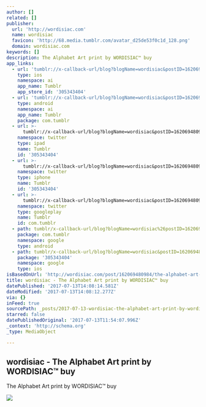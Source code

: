 ```yaml
---
author: []
related: []
publisher:
  url: 'http://wordisiac.com'
  name: wordisiac
  favicon: 'http://68.media.tumblr.com/avatar_d25de53f0c1d_128.png'
  domain: wordisiac.com
keywords: []
description: The Alphabet Art print by WORDISIAC™ buy
app_links:
  - url: 'tumblr://x-callback-url/blog?blogName=wordisiac&postID=162069480984'
    type: ios
    namespace: ai
    app_name: Tumblr
    app_store_id: '305343404'
  - url: 'tumblr://x-callback-url/blog?blogName=wordisiac&postID=162069480984'
    type: android
    namespace: ai
    app_name: Tumblr
    package: com.tumblr
  - url: >-
      tumblr://x-callback-url/blog?blogName=wordisiac&postID=162069480984&referrer=twitter-cards
    namespace: twitter
    type: ipad
    name: Tumblr
    id: '305343404'
  - url: >-
      tumblr://x-callback-url/blog?blogName=wordisiac&postID=162069480984&referrer=twitter-cards
    namespace: twitter
    type: iphone
    name: Tumblr
    id: '305343404'
  - url: >-
      tumblr://x-callback-url/blog?blogName=wordisiac&postID=162069480984&referrer=twitter-cards
    namespace: twitter
    type: googleplay
    name: Tumblr
    id: com.tumblr
  - path: tumblr/x-callback-url/blog?blogName=wordisiac%26postID=162069480984
    package: com.tumblr
    namespace: google
    type: android
  - path: tumblr/x-callback-url/blog?blogName=wordisiac&postID=162069480984
    package: '305343404'
    namespace: google
    type: ios
isBasedOnUrl: 'http://wordisiac.com/post/162069480984/the-alphabet-art-print-by-wordisiac-buy'
title: wordisiac - The Alphabet Art print by WORDISIAC™ buy
datePublished: '2017-07-13T14:08:14.581Z'
dateModified: '2017-07-13T14:08:12.277Z'
via: {}
inFeed: true
sourcePath: _posts/2017-07-13-wordisiac-the-alphabet-art-print-by-wordisiactm-buy.md
starred: false
datePublishedOriginal: '2017-07-13T11:54:07.996Z'
_context: 'http://schema.org'
_type: MediaObject

---
```

<article style=""><h1>wordisiac - The Alphabet Art print by WORDISIAC™ buy</h1><p>The Alphabet Art print by WORDISIAC™ buy</p><img src="http://68.media.tumblr.com/fa1b0bae4a5f22505e0326acfff85550/tumblr_ordwj6F5tW1wrk11jo1_1280.jpg" /></article>